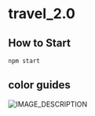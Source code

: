 # travel_2.0

## How to Start
```npm start```

## color guides
![IMAGE_DESCRIPTION](https://ibb.co/gTJDsQG)
